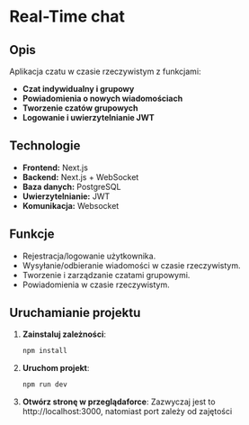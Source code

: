 # Real-Time chat

## Opis

Aplikacja czatu w czasie rzeczywistym z funkcjami:

- **Czat indywidualny i grupowy**
- **Powiadomienia o nowych wiadomościach**
- **Tworzenie czatów grupowych**
- **Logowanie i uwierzytelnianie JWT**

## Technologie

- **Frontend:** Next.js
- **Backend:** Next.js + WebSocket
- **Baza danych:** PostgreSQL
- **Uwierzytelnianie:** JWT
- **Komunikacja:** Websocket

## Funkcje

- Rejestracja/logowanie użytkownika.
- Wysyłanie/odbieranie wiadomości w czasie rzeczywistym.
- Tworzenie i zarządzanie czatami grupowymi.
- Powiadomienia w czasie rzeczywistym.

## Uruchamianie projektu

1. **Zainstaluj zależności**:
   ```bash
   npm install
   ```
2. **Uruchom projekt**:
   ```bash
   npm run dev
   ```
3. **Otwórz stronę w przeglądaforce**:
   Zazwyczaj jest to http://localhost:3000, natomiast port zależy od zajętości
